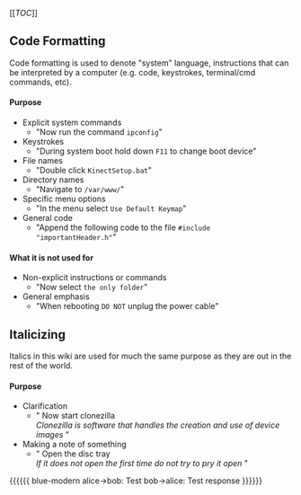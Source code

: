 [[_TOC_]]

## Code Formatting  
Code formatting is used to denote "system" language, instructions that can be interpreted by a computer (e.g. code, keystrokes, terminal/cmd commands, etc).

#### Purpose  
* Explicit system commands  
   * "Now run the command `ipconfig`"
* Keystrokes
   * "During system boot hold down `F11` to change boot device"
* File names
   * "Double click `KinectSetup.bat`"
* Directory names
   * "Navigate to `/var/www/`"
* Specific menu options
   * "In the menu select `Use Default Keymap`"
* General code
   * "Append the following code to the file `#include "importantHeader.h"`"

#### What it is not used for
* Non-explicit instructions or commands
   * "Now select `the only folder`"
* General emphasis
   * "When rebooting `DO NOT` unplug the power cable"

## Italicizing
Italics in this wiki are used for much the same purpose as they are out in the rest of the world.

#### Purpose
* Clarification
   * " Now start clonezilla  
   *Clonezilla is software that handles the creation and use of device images* "
* Making a note of something
   * " Open the disc tray  
   *If it does not open the first time do not try to pry it open* "



{{{{{{ blue-modern
  alice->bob: Test
  bob->alice: Test response
}}}}}}